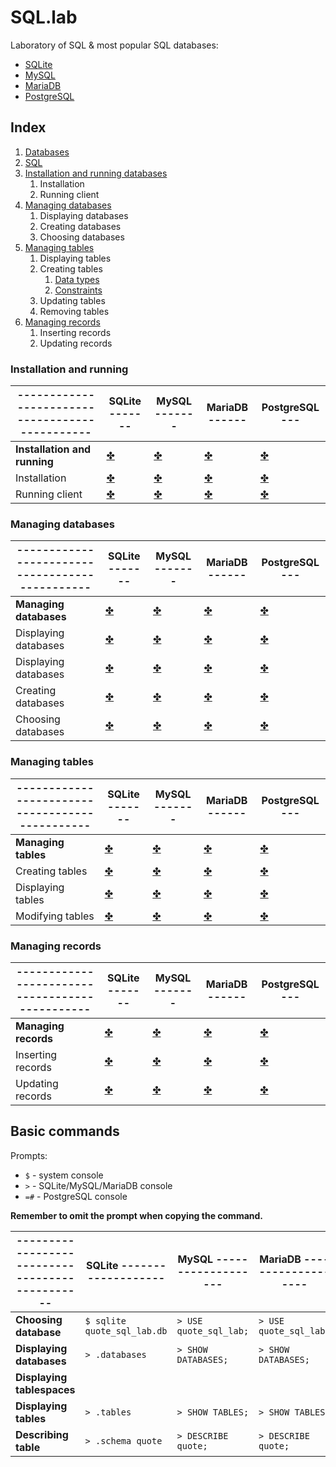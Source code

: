 # SQL.lab

Laboratory of SQL & most popular SQL databases:
* [SQLite](databases/sqlite/README.md)
* [MySQL](databases/mysql/README.md)
* [MariaDB](databases/mariadb/README.md)
* [PostgreSQL](databases/postgresql/README.md)

## Index

1. [Databases](databases/databases.md)
2. [SQL](sql/sql.md)
3. [Installation and running databases](#installation-and-running)
    1. Installation
    2. Running client
4. [Managing databases](#managing-databases)
    1. Displaying databases
    2. Creating databases
    3. Choosing databases
5. [Managing tables](#managing-tables)
    1. Displaying tables
    2. Creating tables
        1. [Data types](sql/data_types.md)
        2. [Constraints](sql/constraints.md)
    3. Updating tables
    4. Removing tables
6. [Managing records](#managing-records)
    1. Inserting records
    2. Updating records

### Installation and running

|-----------------------------------------------|SQLite -------|MySQL -------|MariaDB ------|PostgreSQL ---|
|--|--|--|--|--|
|**Installation and running**|[✤](databases/sqlite/installation_and_running.md)|[✤](databases/mysql/installation_and_running.md)|[✤](databases/mariadb/installation_and_running.md)|[✤](databases/postgresql/installation_and_running.md)|
|Installation|[✤](databases/sqlite/installation_and_running.md#installation)|[✤](databases/mysql/installation_and_running.md#installation)|[✤](databases/mariadb/installation_and_running.md#installation)|[✤](databases/postgresql/installation_and_running.md#installation)|
|Running client|[✤](databases/sqlite/installation_and_running.md#running-client)|[✤](databases/mysql/installation_and_running.md#running-client)|[✤](databases/mariadb/installation_and_running.md#running-client)|[✤](databases/postgresql/installation_and_running.md#running-client)|

### Managing databases

|-----------------------------------------------|SQLite -------|MySQL -------|MariaDB ------|PostgreSQL ---|
|--|--|--|--|--|
|**Managing databases**|[✤](databases/sqlite/managing_databases/README.md)|[✤](databases/mysql/managing_databases/README.md)|[✤](databases/mariadb/managing_databases/README.md)|[✤](databases/postgresql/managing_databases/README.md)|
|Displaying databases|[✤](databases/sqlite/managing_databases/displaying_databases.md)|[✤](databases/mysql/managing_databases/displaying_databases.md)|[✤](databases/mariadb/managing_databases/displaying_databases.md)|[✤](databases/postgresql/managing_databases/displaying_databases.md)|
|Displaying databases|[✤](databases/sqlite/managing_databases/displaying_databases.md)|[✤](databases/mysql/managing_databases/displaying_databases.md)|[✤](databases/mariadb/managing_databases/displaying_databases.md)|[✤](databases/postgresql/managing_databases/displaying_databases.md)|
|Creating databases|[✤](databases/sqlite/managing_databases/creating_databases.md)|[✤](databases/mysql/managing_databases/creating_databases.md)|[✤](databases/mariadb/managing_databases/creating_databases.md)|[✤](databases/postgresql/managing_databases/creating_databases.md)|
|Choosing databases|[✤](databases/sqlite/managing_databases/choosing_databases.md)|[✤](databases/mysql/managing_databases/choosing_databases.md)|[✤](databases/mariadb/managing_databases/choosing_databases.md)|[✤](databases/postgresql/managing_databases/choosing_databases.md)|

### Managing tables

|-----------------------------------------------|SQLite -------|MySQL -------|MariaDB ------|PostgreSQL ---|
|--|--|--|--|--|
|**Managing tables**|[✤](databases/sqlite/managing_tables/README.md)|[✤](databases/mysql/managing_tables/README.md)|[✤](databases/mariadb/managing_tables/README.md)|[✤](databases/postgresql/managing_tables/README.md)|
|Creating tables|[✤](databases/sqlite/managing_tables/creating_tables.md)|[✤](databases/mysql/managing_tables/creating_tables.md)|[✤](databases/mariadb/managing_tables/creating_tables.md)|[✤](databases/postgresql/managing_tables/creating_tables.md)|
|Displaying tables|[✤](databases/sqlite/managing_tables/displaying_tables.md)|[✤](databases/mysql/managing_tables/displaying_tables.md)|[✤](databases/mariadb/managing_tables/displaying_tables.md)|[✤](databases/postgresql/managing_tables/displaying_tables.md)|
|Modifying tables|[✤](databases/sqlite/managing_tables/modifying_tables.md)|[✤](databases/mysql/managing_tables/modifying_tables.md)|[✤](databases/mariadb/managing_tables/modifying_tables.md)|[✤](databases/postgresql/managing_tables/modifying_tables.md)|

### Managing records

|-----------------------------------------------|SQLite -------|MySQL -------|MariaDB ------|PostgreSQL ---|
|--|--|--|--|--|
|**Managing records**|[✤](databases/sqlite/managing_records/README.md)|[✤](databases/mysql/managing_records/README.md)|[✤](databases/mariadb/managing_records/README.md)|[✤](databases/postgresql/managing_records/README.md)|
|Inserting records|[✤](databases/sqlite/managing_records/inserting_records.md)|[✤](databases/mysql/managing_records/inserting_records.md)|[✤](databases/mariadb/managing_records/inserting_records.md)|[✤](databases/postgresql/managing_records/inserting_records.md)|
|Updating records|[✤](databases/sqlite/managing_records/updating_records.md)|[✤](databases/mysql/managing_records/updating_records.md)|[✤](databases/mariadb/managing_records/updating_records.md)|[✤](databases/postgresql/managing_records/updating_records.md)|

## Basic commands

Prompts:
* `$` - system console
* `>` - SQLite/MySQL/MariaDB console
* `=#` - PostgreSQL console

**Remember to omit the prompt when copying the command.**

|-----------------------------------------------|SQLite -------------------|MySQL -------------------|MariaDB -------------------|PostgreSQL -------------------|
|--|--|--|--|--|
|**Choosing database**|`$ sqlite quote_sql_lab.db`|`> USE quote_sql_lab;`|`> USE quote_sql_lab;`|`=# \connect quote_sql_lab`|
|**Displaying databases**|`> .databases`|`> SHOW DATABASES;`|`> SHOW DATABASES;`|`=# \list`|
|**Displaying tablespaces**||||`=# \db`|
|**Displaying tables**|`> .tables`|`> SHOW TABLES;`|`> SHOW TABLES;`|`=# \dt`|
|**Describing table**|`> .schema quote`|`> DESCRIBE quote;`|`> DESCRIBE quote;`|`=# \d+ quote`|
